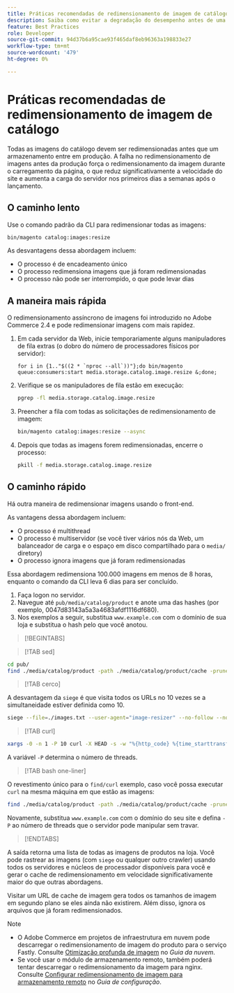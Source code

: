 ```yaml
---
title: Práticas recomendadas de redimensionamento de imagem de catálogo
description: Saiba como evitar a degradação do desempenho antes de uma inicialização de produção do site do Adobe Commerce.
feature: Best Practices
role: Developer
source-git-commit: 94d37b6a95cae93f465daf8eb96363a198833e27
workflow-type: tm+mt
source-wordcount: '479'
ht-degree: 0%

---
```



# Práticas recomendadas de redimensionamento de imagem de catálogo

Todas as imagens do catálogo devem ser redimensionadas antes que um armazenamento entre em produção. A falha no redimensionamento de imagens antes da produção força o redimensionamento da imagem durante o carregamento da página, o que reduz significativamente a velocidade do site e aumenta a carga do servidor nos primeiros dias a semanas após o lançamento.

## O caminho lento

Use o comando padrão da CLI para redimensionar todas as imagens:

```bash
bin/magento catalog:images:resize
```

As desvantagens dessa abordagem incluem:

- O processo é de encadeamento único
- O processo redimensiona imagens que já foram redimensionadas
- O processo não pode ser interrompido, o que pode levar dias

## A maneira mais rápida

O redimensionamento assíncrono de imagens foi introduzido no Adobe Commerce 2.4 e pode redimensionar imagens com mais rapidez.

1. Em cada servidor da Web, inicie temporariamente alguns manipuladores de fila extras (o dobro do número de processadores físicos por servidor):

   ```bsh
   for i in {1.."$((2 * `nproc --all`))"};do bin/magento queue:consumers:start media.storage.catalog.image.resize &;done;
   ```

1. Verifique se os manipuladores de fila estão em execução:

   ```bash
   pgrep -fl media.storage.catalog.image.resize
   ```

1. Preencher a fila com todas as solicitações de redimensionamento de imagem:

   ```bash
   bin/magento catalog:images:resize --async
   ```

1. Depois que todas as imagens forem redimensionadas, encerre o processo:

   ```bash
   pkill -f media.storage.catalog.image.resize
   ```

## O caminho rápido

Há outra maneira de redimensionar imagens usando o front-end.

As vantagens dessa abordagem incluem:

- O processo é multithread
- O processo é multiservidor (se você tiver vários nós da Web, um balanceador de carga e o espaço em disco compartilhado para o `media/` diretory)
- O processo ignora imagens que já foram redimensionadas

Essa abordagem redimensiona 100.000 imagens em menos de 8 horas, enquanto o comando da CLI leva 6 dias para ser concluído.

1. Faça logon no servidor.
1. Navegue até `pub/media/catalog/product` e anote uma das hashes (por exemplo, 0047d83143a5a3a4683afdf1116df680).
1. Nos exemplos a seguir, substitua `www.example.com` com o domínio de sua loja e substitua o hash pelo que você anotou.

>[!BEGINTABS]

>[!TAB sed]

```bash
cd pub/
find ./media/catalog/product -path ./media/catalog/product/cache -prune -o -type f -print | sed 's~./media/catalog/product/~https://www.example.com/media/catalog/product/cache/0047d83143a5a3a4683afdf1116df680/~g' > images.txt
```

>[!TAB cerco]

A desvantagem da `siege` é que visita todos os URLs no 10 vezes se a simultaneidade estiver definida como 10.

```bash
siege --file=./images.txt --user-agent="image-resizer" --no-follow --no-parser --concurrent=10 --reps=once
```

>[!TAB curl]

```bash
xargs -0 -n 1 -P 10 curl -X HEAD -s -w "%{http_code} %{time_starttransfer} %{url_effective}\n" < <(tr \\n \\0 <images.txt)
```

A variável `-P` determina o número de threads.

>[!TAB bash one-liner]

O revestimento único para o `find/curl` exemplo, caso você possa executar `curl` na mesma máquina em que estão as imagens:

```bash
find ./media/catalog/product -path ./media/catalog/product/cache -prune -o -type f -print | sed 's~./media/catalog/product/~https://www.example.com/media/catalog/product/cache/0047d83143a5a3a4683afdf1116df680/~g' | xargs -n 1 -P 10 curl -X HEAD -s -w "%{http_code} %{time_starttransfer} %{url_effective}\n"
```

Novamente, substitua `www.example.com` com o domínio do seu site e defina `-P` ao número de threads que o servidor pode manipular sem travar.

>[!ENDTABS]

A saída retorna uma lista de todas as imagens de produtos na loja. Você pode rastrear as imagens (com `siege` ou qualquer outro crawler) usando todos os servidores e núcleos de processador disponíveis para você e gerar o cache de redimensionamento em velocidade significativamente maior do que outras abordagens.

Visitar um URL de cache de imagem gera todos os tamanhos de imagem em segundo plano se eles ainda não existirem. Além disso, ignora os arquivos que já foram redimensionados.

>[!NOTE]
>
>- O Adobe Commerce em projetos de infraestrutura em nuvem pode descarregar o redimensionamento de imagem do produto para o serviço Fastly. Consulte [Otimização profunda de imagem](https://experienceleague.adobe.com/docs/commerce-cloud-service/user-guide/cdn/fastly-image-optimization.html?lang=en#deep-image-optimization) no _Guia da nuvem_.
>- Se você usar o módulo de armazenamento remoto, também poderá tentar descarregar o redimensionamento da imagem para nginx. Consulte [Configurar redimensionamento de imagem para armazenamento remoto](https://experienceleague.adobe.com/docs/commerce-operations/configuration-guide/storage/remote-storage/remote-storage-image-resize.html) no _Guia de configuração_.
